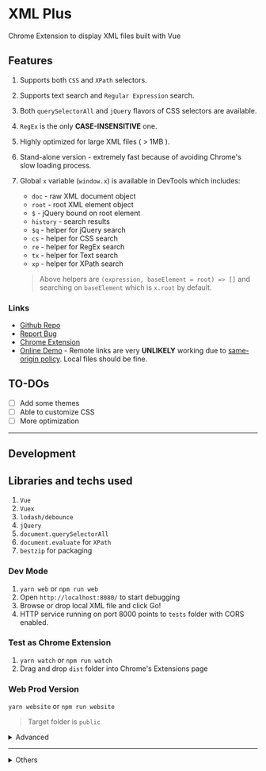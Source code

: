 # XML Plus

Chrome Extension to display XML files built with Vue

## Features

1. Supports both `CSS` and `XPath` selectors.
2. Supports text search and `Regular Expression` search.
3. Both `querySelectorAll` and `jQuery` flavors of CSS selectors are available.
4. `RegEx` is the only **CASE-INSENSITIVE** one.
5. Highly optimized for large XML files ( > 1MB ).
6. Stand-alone version - extremely fast because of avoiding Chrome's slow loading process.
7. Global `x` variable (`window.x`) is available in DevTools which includes:
    * `doc` - raw XML document object
    * `root` - root XML element object
    * `$` - jQuery bound on root element
    * `history` - search results
    * `$q` - helper for jQuery search
    * `cs` - helper for CSS search
    * `re` - helper for RegEx search
    * `tx` - helper for Text search
    * `xp` - helper for XPath search

    > Above helpers are `(expression, baseElement = root) => []` and searching on `baseElement` which is `x.root` by default.

### Links

* [Github Repo](https://github.com/eGust/xml-plus)
* [Report Bug](https://github.com/eGust/xml-plus/issues)
* [Chrome Extension](https://chrome.google.com/webstore/detail/xml-plus/jmhicemblbmkcbonbhkjmflehkmkiidj)
* [Online Demo](https://sad-fermi-5b5e4f.netlify.com/) - Remote links are very **UNLIKELY** working due to [same-origin policy](https://developer.mozilla.org/docs/Web/Security/Same-origin_policy). Local files should be fine.

## TO-DOs

* [ ] Add some themes
* [ ] Able to customize CSS
* [ ] More optimization

---

## Development

## Libraries and techs used

1. `Vue`
2. `Vuex`
3. `lodash/debounce`
4. `jQuery`
5. `document.querySelectorAll`
6. `document.evaluate` for `XPath`
7. `bestzip` for packaging

### Dev Mode

1. `yarn web` or `npm run web`
2. Open `http://localhost:8080/` to start debugging
3. Browse or drop local XML file and click Go!
4. HTTP service running on port 8000 points to `tests` folder with CORS enabled.

### Test as Chrome Extension

1. `yarn watch` or `npm run watch`
2. Drag and drop `dist` folder into Chrome's Extensions page

### Web Prod Version

`yarn website` or `npm run website`

> Target folder is `public`

<details><summary>Advanced</summary>

#### Proxy

 You can also pass `PROXY` env variable to enable proxy. For example,

```bash
PROXY="https://my.proxy/get?url=" yarn website
```

When fetching `https://foo.bar/baz.xml`, it will get `https://my.proxy/get?url=https%3A%2F%2Ffoo.bar%2Fbaz.xml` instead. You can implement your own proxy with [CORS](https://developer.mozilla.org/en-US/docs/Web/HTTP/CORS).

There is an example for [webtask](https://webtask.io):

```js
const zlib = require('zlib');
const fetch = require('node-fetch'); // 3rd-party

module.exports = async (context, req, res) => {
  const { url } = context.query;
  if (!url) {
    res.writeHead(400, { 'Content-Type': 'text/plain'});
    res.end('Required query string "url"');
    return;
  }

  try {
    const response = await fetch(url);
    const { headers } = response;
    Array.from(headers.keys()).forEach((key) => {
      if (key === 'content-type') {
        res.setHeader('Content-Type', headers.get(key));
      }
    });

    res.writeHead(response.status, {
      'Access-Control-Allow-Origin': '*', // IMPORTANT: enables CORS. You can restrict it to your own domain names.
      'Content-Encoding': 'deflate',
      'Cache-Control': 'max-age=3600',
    });

    zlib.deflate(await response.buffer(), (err, buff) => {
      if (err) throw err;
      res.end(buff);
    });
  } catch (err) {
    res.writeHead(500, { 'Content-Type': 'text/plain' });
    res.end(err.message);
  }
};
```

</details>

---

<details><summary>Others</summary>

## Benchmarks

### Candidates

1. Chrome - the browser itself
2. `** * *** ****` - Another Extension available on Chrome Store and open-sourced on Github. Will use `X` to represent it.
3. XML Plus

### Method

1. Serve XML files on localhost
2. Open Chrome Developer Tools
3. Turn-on/off Extension to test
4. Kill the tab in Chrome Task Manager to avoid memory operation
5. Empty Cache and Hard Reload XML file via local network
6. Repeat step 4 to 5 and skip the first read.

> Since Extension `X` needs more time to render the page, I put some extra code to calculate real time. The code is something like:

    ```js
    document.addEventListener('readystatechange', function() {
      console.time('ready');
      // ... main code
    });

    // Inside another function
    function xxx() {
      sendMessage(..., function () {
        // ...
        sendMessage(..., function () {
          // ... it will generate DOM here
          setTimeout(() => {
            console.timeEnd('ready');
          }, 0);
        });
      });
    }
    ```

### Results

1. Round 1: 2MiB XML file (Total 41248 nodes; Max Depth: 5)
    * Chrome: 14.55s, 14.34s, 15.19s
    * X: 3.54s + 1141ms, 3.46s + 738ms, 2.94s + 898ms
    * XML Plus: 4.12s, 3.89s. 4.18s

2. Round 2: 5.2MiB XML file (Total 113126 nodes; Max Depth: 4)
    * Chrome: 34.10s, 34.82s, 33.9s (7.7s~8.0s `DOMContentLoaded`)
    * X: 8.50s + 3968ms, 8.74s + 3976ms, 8.44s + 3965ms (7.7s~8.0s `DOMContentLoaded`)
    * XML Plus: 7.32s, 7.30s, 7.50s (4.8s~5.0s `DOMContentLoaded`)

3. Round 3: 14.4MiB XML file (Total 307067 nodes; Max Depth: 4)
    * Chrome: 3.2min (~42s `DOMContentLoaded`)
    * X: 43.72s + 17449ms (~42s `DOMContentLoaded`)
    * XML Plus: 22.32s, 24.01s, 22.04s (13.6s~15.8s `DOMContentLoaded`)

* Some Conclusions:
    1. `DOMContentLoaded` is not avoidable.
    2. `text/xml` and `application/xml` take much longer time than `text/plain` which I used. If you know a better way to make Chrome avoid rendering while processing responses, please let me know!
    3. Chrome will take 1.1min+ If you don't End Process in Task Manager. It will take much longer if the tab used too much memory.
    4. In Round 2 you can see the styles of X will be applied after `ready`, while in Round 3 it took 7s+ to apply styles.

### Environment

```text
Windows 10 1803 x64
Intel i7-6700K
32G RAM
Chrome v71.0.3578.98 x64
```

</details>

